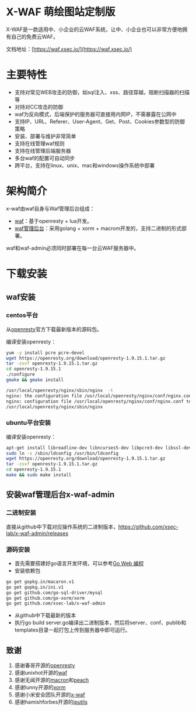 # X-WAF 萌绘图站定制版

X-WAF是一款适用中、小企业的云WAF系统，让中、小企业也可以非常方便地拥有自己的免费云WAF。

文档地址：[https://waf.xsec.io/](https://waf.xsec.io/)

# 主要特性

- 支持对常见WEB攻击的防御，如sql注入、xss、路径穿越，阻断扫描器的扫描等
- 对持对CC攻击的防御
- waf为反向模式，后端保护的服务器可直接用内网IP，不需暴露在公网中
- 支持IP、URL、Referer、User-Agent、Get、Post、Cookies参数型的防御策略
- 安装、部署与维护非常简单
- 支持在线管理waf规则
- 支持在线管理后端服务器
- 多台waf的配置可自动同步
- 跨平台，支持在linux、unix、mac和windows操作系统中部署

# 架构简介
x-waf由waf自身与Waf管理后台组成：

- [waf](https://github.com/xsec-lab/x-waf)：基于openresty + lua开发。
- [waf管理后台](https://github.com/xsec-lab/x-waf-admin)：采用golang + xorm + macrom开发的，支持二进制的形式部署。

waf和waf-admin必须同时部署在每一台云WAF服务器中。

# 下载安装
## waf安装
### centos平台

从[openresty](http://openresty.org/en/download.html)官方下载最新版本的源码包。

编译安装openresty：

```bash
yum -y install pcre pcre-devel
wget https://openresty.org/download/openresty-1.9.15.1.tar.gz
tar -zxvf openresty-1.9.15.1.tar.gz 
cd openresty-1.9.15.1
./configure 
gmake && gmake install

/usr/local/openresty/nginx/sbin/nginx  -t
nginx: the configuration file /usr/local/openresty/nginx/conf/nginx.conf syntax is ok
nginx: configuration file /usr/local/openresty/nginx/conf/nginx.conf test is successful
/usr/local/openresty/nginx/sbin/nginx 
```

### ubuntu平台安装

编译安装openresty：

```bash
apt-get install libreadline-dev libncurses5-dev libpcre3-dev libssl-dev perl make build-essential
sudo ln -s /sbin/ldconfig /usr/bin/ldconfig
wget https://openresty.org/download/openresty-1.9.15.1.tar.gz
tar -zxvf openresty-1.9.15.1.tar.gz
cd openresty-1.9.15.1
make && sudo make install
```

## 安装waf管理后台x-waf-admin

### 二进制安装

直接从github中下载对应操作系统的二进制版本，https://github.com/xsec-lab/x-waf-admin/releases

### 源码安装

*  首先需要搭建好go语言开发环境，可以参考[Go Web 编程](https://github.com/astaxie/build-web-application-with-golang/blob/master/zh/01.1.md)
* 安装依赖包

```bash
go get gopkg.in/macaron.v1
go get gopkg.in/ini.v1
go get github.com/go-sql-driver/mysql
go get github.com/go-xorm/xorm
go get github.com/xsec-lab/x-waf-admin
```
* 从github中下载最新的版本
* 执行go build server.go编译出二进制版本，然后将server、conf、publib和templates目录一起打包上传到服务器中即可运行。

## 致谢

1. 感谢春哥开源的[openresty](https://openresty.org)
1. 感谢unixhot开源的[waf](https://github.com/unixhot/waf)
1. 感谢无闻开源的[macron](https://go-macaron.com/)和[peach](https://peachdocs.org/)
1. 感谢lunny开源的[xorm](https://github.com/go-xorm/xorm)
1. 感谢小米安全团队开源的[x-waf](https://waf.xsec.io/)
1. 感谢hamishforbes开源的[iputils](https://github.com/hamishforbes/lua-resty-iputils)

